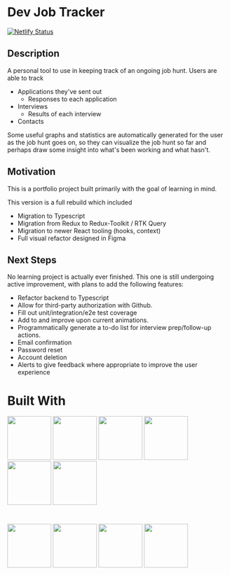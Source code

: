 # Dev Job Tracker

[![Netlify Status](https://api.netlify.com/api/v1/badges/42a6385a-67ec-4752-9c9d-61e461985bbd/deploy-status)](https://app.netlify.com/sites/devjob-trackr/deploys)

## Description

A personal tool to use in keeping track of an ongoing job hunt. Users are able to track

-   Applications they've sent out
    -   Responses to each application
-   Interviews
    -   Results of each interview
-   Contacts

Some useful graphs and statistics are automatically generated for the user as the job hunt goes on, so they can visualize the job hunt so far and perhaps draw some insight into what's been working and what hasn't.

## Motivation

This is a portfolio project built primarily with the goal of learning in mind.

This version is a full rebuild which included

-   Migration to Typescript
-   Migration from Redux to Redux-Toolkit / RTK Query
-   Migration to newer React tooling (hooks, context)
-   Full visual refactor designed in Figma

## Next Steps

No learning project is actually ever finished. This one is still undergoing active improvement, with plans to add the following features:

-   Refactor backend to Typescript
-   Allow for third-party authorization with Github.
-   Fill out unit/integration/e2e test coverage
-   Add to and improve upon current animations.
-   Programmatically generate a to-do list for interview prep/follow-up actions.
-   Email confirmation
-   Password reset
-   Account deletion
-   Alerts to give feedback where appropriate to improve the user experience

# Built With

<p float="left">
    <img src="https://cdn.jsdelivr.net/gh/devicons/devicon/icons/react/react-original.svg" width="100" height="100" />
    <img src="https://cdn.jsdelivr.net/gh/devicons/devicon/icons/typescript/typescript-original.svg" width="100" height="100" />
    <img src="https://cdn.jsdelivr.net/gh/devicons/devicon/icons/redux/redux-original.svg" width="100" height="100" />
    <img src="https://cdn.freebiesupply.com/logos/large/2x/react-router-logo-svg-vector.svg" width="100" height="100" />
    <img src="https://cdn.worldvectorlogo.com/logos/styled-components-1.svg" width="100" height="100" />
    <img src="https://user-images.githubusercontent.com/38039349/60953119-d3c6f300-a2fc-11e9-9596-4978e5d52180.png" width="100" height="100" />
</p>

#

<p float="left">
    <img src="https://cdn.jsdelivr.net/gh/devicons/devicon/icons/nodejs/nodejs-original-wordmark.svg" width="100" height="100" />
    <img src="https://cdn.jsdelivr.net/gh/devicons/devicon/icons/express/express-original-wordmark.svg" width="100" height="100" />
    <img src="https://cdn.jsdelivr.net/gh/devicons/devicon/icons/mongodb/mongodb-original-wordmark.svg" width="100" height="100" />
    <img src="https://seeklogo.com/images/J/jest-logo-F9901EBBF7-seeklogo.com.png" width="100" height="100" />
</p>
